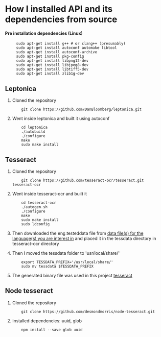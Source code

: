 # How I installed API and its dependencies from source

#### Pre installation dependencies (Linux)
   ```
        sudo apt-get install g++ # or clang++ (presumably)
        sudo apt-get install autoconf automake libtool
        sudo apt-get install autoconf-archive
        sudo apt-get install pkg-config
        sudo apt-get install libpng12-dev
        sudo apt-get install libjpeg8-dev
        sudo apt-get install libtiff5-dev
        sudo apt-get install zlib1g-dev
   ```

## Leptonica 
1. Cloned the repository 
	```
	    git clone https://github.com/DanBloomberg/leptonica.git
	```
	
2. Went inside leptonica and built it using autoconf
	
	```
        cd leptonica 
        ./autobuild
        ./configure
        make
        sudo make install
	```
	
## Tesseract
1. Cloned the repository 
	
	```
		git clone https://github.com/tesseract-ocr/tesseract.git tesseract-ocr
	```
		
2. Went inside tesseract-ocr and built it

	```
		cd tesseract-ocr
   	    ./autogen.sh
   		./configure
    	make
    	sudo make install
    	sudo ldconfig
	```
	
3. Then downloaded the eng.testeddata file from [data file(s) for the language(s) you are interest in](https://github.com/tesseract-ocr/tesseract/wiki/Data-Files) and placed it in the tessdata directory in tesseract-ocr directory

4. Then I moved the tessdata folder to 'usr/local/share/'

 	```
 		export TESSDATA_PREFIX='/usr/local/share/'
		sudo mv tessdata $TESSDATA_PREFIX	
	```
5. The generated binary file was used in this project [tesseract](https://github.com/omkarprabhu-98/TxtRec/tree/master/libs)
	

## Node tesseract
1. Cloned the repository 
	
	```
		git clone https://github.com/desmondmorris/node-tesseract.git
	```
2. Installed dependencies: uuid, glob
	
	```
	    npm install --save glob uuid
	```
           		